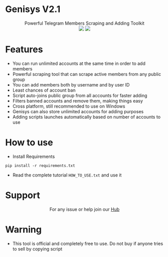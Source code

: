 # Genisys V2.1
<p align='center'>
  Powerful Telegram Members Scraping and Adding Toolkit<br>
  <a href="https://t.me/joinchat/AAAAAEivg18nL5WJOPdokA"><img src="https://img.shields.io/badge/Telegram-HackTronix1-green"></a> <a href="https://www.instagram.com/cryptonian0"><img src="https://img.shields.io/badge/FollowOn-Instagram-green"></a>
  </p>

# Features

* You can run unlimited accounts at the same time in order to add members
* Powerful scraping tool that can scrape active members from any public group
* You can add members both by username and by user ID
* Least chances of account ban
* Script auto-joins public group from all accounts for faster adding
* Filters banned accounts and remove them, making things easy
* Cross platform, still recommended to use on Windows
* Genisys can also store unlimited accounts for adding purposes
* Adding scripts launches automatically based on number of accounts to use

# How to use

* Install Requirements

`pip install -r requirements.txt`

* Read the complete tutorial `HOW_TO_USE.txt` and use it

# Support
<p align='center'>
  For any issue or help join our <a href='https://t.me/HackTronix_Hub'> Hub </a>
  </p>

# Warning

* This tool is official and completely free to use. Do not buy if anyone tries to sell by copying script 
